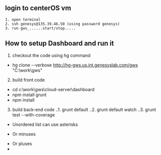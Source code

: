 
## login to centerOS vm
	1. open terminal
	2. ssh genesys@135.39.46.50	(using password genesys)
	3. run gws_......start/stop.....
	
## How to setup Dashboard and run it
1. checkout the code using hg command
* hg clone --verbose http://hg-gws.us.int.genesyslab.com/gws "C:\work\gws"
2. build front code
- cd c:\work\gws\cloud-server\dashboard
- npm install grunt
- npm install
3. build back-end code
..1. grunt default
..2. grunt default watch
..3. grunt test --with-coverage
	
  

* Unordered list can use asterisks
- Or minuses
+ Or pluses
+ 
